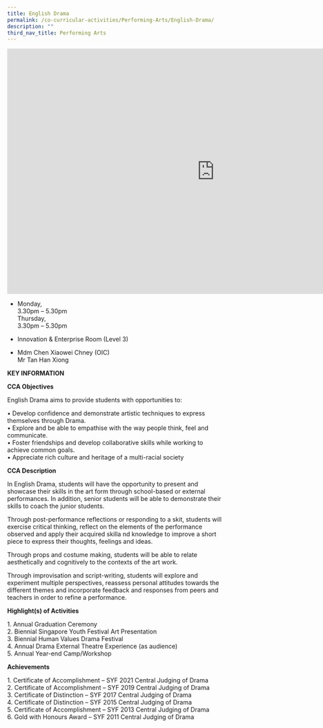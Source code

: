 ```yaml
---
title: English Drama
permalink: /co-curricular-activities/Performing-Arts/English-Drama/
description: ""
third_nav_title: Performing Arts
---
```

<iframe allowfullscreen="true" height="569" width="960" frameborder="0" src="https://docs.google.com/presentation/d/e/2PACX-1vQuNQsSH_MA9A8UKzVekB2abpLUX5MudpnSTNqHQytHOOTkwSIwbeHtNVRVxfsy1tOOtBUcVZxpNOt6/embed?start=false&amp;loop=false&amp;delayms=3000"></iframe>

*   Monday,  
    3.30pm – 5.30pm  
    Thursday,  
    3.30pm – 5.30pm

*   Innovation &amp; Enterprise Room (Level 3)
*   Mdm Chen Xiaowei Chney (OIC)  
    Mr Tan Han Xiong
		
**KEY INFORMATION**

**CCA Objectives**

English Drama aims to provide students with opportunities to:

• Develop confidence and demonstrate artistic techniques to express themselves through Drama.<br>
• Explore and be able to empathise with the way people think, feel and communicate.<br>
• Foster friendships and develop collaborative skills while working to achieve common goals.<br>
• Appreciate rich culture and heritage of a multi-racial society

**CCA Description**

In English Drama, students will have the opportunity to present and showcase their skills in the art form through school-based or external performances. In addition, senior students will be able to demonstrate their skills to coach the junior students.

  

Through post-performance reflections or responding to a skit, students will exercise critical thinking, reflect on the elements of the performance observed and apply their acquired skilla nd knowledge to improve a short piece to express their thoughts, feelings and ideas.

  

Through props and costume making, students will be able to relate aesthetically and cognitively to the contexts of the art work.

  

Through improvisation and script-writing, students will explore and experiment multiple perspectives, reassess personal attitudes towards the different themes and incorporate feedback and responses from peers and teachers in order to refine a performance.

**Highlight(s) of Activities**

1\. Annual Graduation Ceremony<br>
2\. Biennial Singapore Youth Festival Art Presentation<br>
3\. Biennial Human Values Drama Festival<br>
4\. Annual Drama External Theatre Experience (as audience)<br>
5\. Annual Year-end Camp/Workshop

**Achievements**


1\. Certificate of Accomplishment – SYF 2021 Central Judging of Drama<br>
2\. Certificate of Accomplishment – SYF 2019 Central Judging of Drama<br>
3\. Certificate of Distinction – SYF 2017 Central Judging of Drama<br>
4\. Certificate of Distinction – SYF 2015 Central Judging of Drama<br>
5\. Certificate of Accomplishment – SYF 2013 Central Judging of Drama<br>
6\. Gold with Honours Award – SYF 2011 Central Judging of Drama